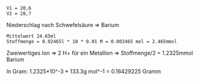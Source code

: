  	V1 = 20,6
	V2 = 28,7

Niederschlag nach Schwefelsäure => Barium

	Mittelwert 24.65ml
	Stoffmenge = 0.02465l * 10 * 0.01 M = 0.002465 mol = 2.465mmol

Zweiwertiges Ion => 2 H+ für ein Metallion => Stoffmenge/2
= 1.2325mmol Barium

In Gram: 1.2325*10^-3 * 133.3g mol^-1 =
0.16429225 Gramm

